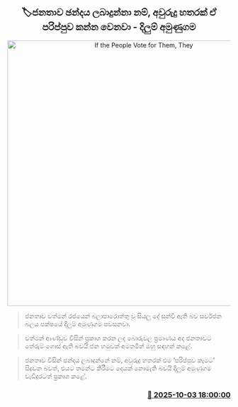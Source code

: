 <p align='center'><b><h2 align='center' title='If the People Vote for Them, They'll Have to Face the Music for 04 Years - Dilum Amunugama'>🏷ජනතාව ඡන්දය ලබාදුන්නා නම්, අවුරුදු හතරක් ඒ පරිප්පුව කන්න වෙනවා - දිලුම් අමුණුගම</h2></b></p>
<p align='center'><img src='https://helakuru.sgp1.cdn.digitaloceanspaces.com/esana/images/lib/dilum-amunugama-media-yy.jpg' width='600' alt='If the People Vote for Them, They'll Have to Face the Music for 04 Years - Dilum Amunugama'></p>

> ජනතාව වත්මන් රජයෙන් බලාපාරොත්තු වූ සියලු දේ සුන්වී ඇති බව සර්වජන බලය පක්ෂයේ දිලුම් අමුණුගම පවසනවා.

> වත්මන් ආණ්ඩුව විසින් ප්‍රකාශ කරන ලද බොරුවල ප්‍රමාණය අද ජනතාවට තේරුම් ගොස් ඇති බවයි ජන හමුවක් අමතමින් ඔහු සඳහන් කළේ.

> ජනතාව විසින් ඡන්දය ලබාදුන්නේ නම්, අවුරුදු හතරක් එම ‘පරිප්පුව කෑමට’ සිදුවන බවත්, එයට තමන්ට කිරීමට දෙයක් නොමැති බවයි දිලුම් අමුණුගම වැඩිදුරටත් ප්‍රකාශ කළේ.



<h3 align='right'><a href='https://www.helakuru.lk/esana/p/114216/'>📅 2025-10-03 18:00:00</a></h3>

